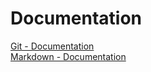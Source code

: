 # Documentation
[Git - Documentation](https://git-scm.com/doc)  
[Markdown - Documentation](https://guides.github.com/features/mastering-markdown)  
